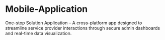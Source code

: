 # Mobile-Application
One-stop Solution Application – A cross-platform app designed to streamline service provider interactions through secure admin dashboards and real-time data visualization.
